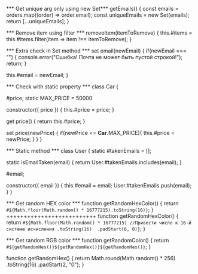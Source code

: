 *** Get unique arg only using new Set***
  getEmails() {
        const emails = orders.map((order) => order.email);
        const uniqueEmails = new Set(emails);
        return [...uniqueEmails];
    }

*** Remove item using filter ***
  removeItem(itemToRemove) {
    this.#items = this.#items.filter(item => item !== itemToRemove);
  }

*** Extra check in Set method ***
set email(newEmail) {
  if(newEmail === "") {
    console.error("Ошибка! Почта не может быть пустой строкой!");
    return;
  }

  this.#email = newEmail;
}

*** Check with static property ***
class Car {
 
  #price;
  static MAX_PRICE = 50000

  constructor({ price }) {
    this.#price = price;
  }

  get price() {
    return this.#price;
  }

  set price(newPrice) {
    if(newPrice <= **Car**.MAX_PRICE){
    this.#price = newPrice;
    }
  }
 }

 *** Static method ***
 class User {
  static #takenEmails = [];

  static isEmailTaken(email) {
    return User.#takenEmails.includes(email);
  }

  #email;

  constructor({ email }) {
    this.#email = email;
    User.#takenEmails.push(email);
  }
}

*** Get random HEX color ***
function getRandomHexColor() {
  return `#${Math.floor(Math.random() * 16777215).toString(16)}`;
}
++++++++++++++++++++++++++
function getRandomHexColor() {
  return `#${Math.floor(Math.random() * 16777215)
    //Привести число к 16-й системе исчисления
    .toString(16) 
    .padStart(6, 0)}`;
}


*** Get random RGB color ***
function getRandomColor() {
  return `#${getRandomHex()}${getRandomHex()}${getRandomHex()}`;
}

function getRandomHex() {
  return Math.round(Math.random() * 256)
    .toString(16)
    .padStart(2, "0");
}

